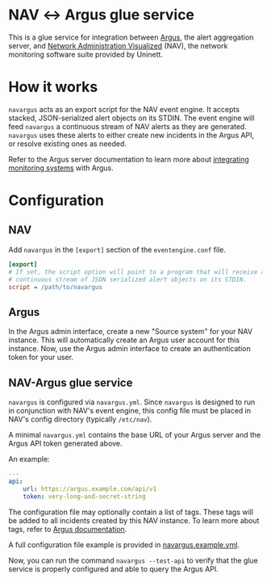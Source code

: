 NAV ↔ Argus glue service
========================

This is a glue service for integration between
[Argus](https://github.com/Uninett/Argus), the alert aggregation server, and
[Network Administration Visualized](https://github.com/Uninett/nav) (NAV), the
network monitoring software suite provided by Uninett.

How it works
============

`navargus` acts as an export script for the NAV event engine. It accepts
stacked, JSON-serialized alert objects on its STDIN.
The event engine will feed `navargus` a continuous stream of NAV alerts as they
are generated. `navargus` uses these alerts to either create new incidents in
the Argus API, or resolve existing ones as needed.

Refer to the Argus server documentation to learn more about [integrating monitoring 
systems](https://argus-server.readthedocs.io/en/latest/integrating-monitoring-systems.html)
with Argus.

Configuration
=============

NAV
---
Add `navargus` in the `[export]` section of the `eventengine.conf` file.

```ini
[export]
# If set, the script option will point to a program that will receive a
# continuous stream of JSON serialized alert objects on its STDIN.
script = /path/to/navargus
```

Argus
-----
In the Argus admin interface, create a new "Source system" for your
NAV instance. This will automatically create an Argus user account for
this instance. Now, use the Argus admin interface to create an authentication
token for your user.

NAV-Argus glue service
----------------------
`navargus` is configured via `navargus.yml`. Since `navargus` is designed to
run in conjunction with NAV's event engine, this config file must be placed in
NAV's config directory (typically `/etc/nav`).

A minimal `navargus.yml` contains the base URL of your Argus server and the
Argus API token generated above.

An example:

```yml
---
api:
    url: https://argus.example.com/api/v1
    token: very-long-and-secret-string
```

The configuration file may optionally contain a list of tags.
These tags will be added to all incidents created by this NAV instance.
To learn more about tags, refer to
[Argus documentation](https://argus-server.readthedocs.io/).

A full configuration file example is provided in
[navargus.example.yml](navargus.example.yml).

Now, you can run the command `navargus --test-api` to verify that the glue
service is properly configured and able to query the Argus API.

